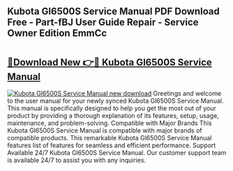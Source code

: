## Kubota Gl6500S Service Manual PDF Download Free - Part-fBJ User Guide Repair - Service Owner Edition EmmCc

# <h2><a href="http://bc39229.oget.top/?id=Kubota+Gl6500S+Service+Manual">🔗Download New 👉🔴 Kubota Gl6500S Service Manual</a></h2>

[![Kubota Gl6500S Service Manual new download](https://i.imgur.com/5g1atiW.png)](http://bc39229.oget.top/?id=Kubota+Gl6500S+Service+Manual)
Greetings and welcome to the user manual for your newly synced Kubota Gl6500S Service Manual. This manual is specifically designed to help you get the most out of your product by providing a thorough explanation of its features, setup, usage, maintenance, and problem-solving. Compatible with Major Brands This Kubota Gl6500S Service Manual is compatible with major brands of compatible products. This remarkable Kubota Gl6500S Service Manual features list of features for seamless and efficient performance. Support Available 24/7 Kubota Gl6500S Service Manual. Our customer support team is available 24/7 to assist you with any inquiries.
